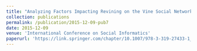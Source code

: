 ```yaml
---
title: "Analyzing Factors Impacting Revining on the Vine Social Network"
collection: publications
permalink: /publication/2015-12-09-pub7
date: 2015-12-09
venue: 'International Conference on Social Informatics'
paperurl: 'https://link.springer.com/chapter/10.1007/978-3-319-27433-1_2'
---
```

